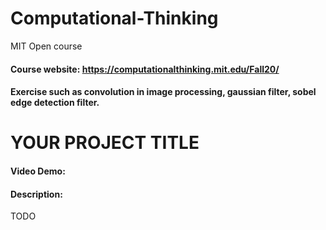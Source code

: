 # Computational-Thinking
MIT Open course
#### Course website: https://computationalthinking.mit.edu/Fall20/
#### Exercise such as convolution in image processing, gaussian filter, sobel edge detection filter.


# YOUR PROJECT TITLE
#### Video Demo:  <URL HERE>
#### Description:
TODO
